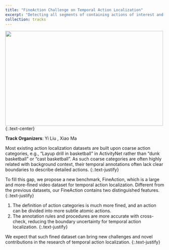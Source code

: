 ```yaml
---
title: "FineAction Challenge on Temporal Action Localization"
excerpt: "Detecting all segments of containing actions of interest and recognizing their categories from a long video sequence. <br/><img src='/images/refinedaction.gif'>"
collection: tracks
---
```


<img src='/images/refinedaction_ori.gif' width="500" height="300">
{:.text-center}

**Track Organizers**: Yi Liu , Xiao Ma

Most existing action localization datasets are built upon coarse action categories, e.g., “Layup drill in basketball” in ActivityNet rather than “dunk basketball” or “cast basketball”. As such coarse categories are often highly related with background context, their temporal annotations often lack clear boundaries to describe detailed actions. 
{:.text-justify}

To fill this gap, we propose a new benchmark, FineAction, which is a large and more-fined video dataset for temporal action localization. Different from the previous datasets, our FineAction contains two distinguished features.
{:.text-justify}
1. The definition of action categories is much more fined, and an action can be divided into more subtle atomic actions.
2. The annotation rules and procedures are more accurate with cross-check, reducing the boundary uncertainty for temporal action localization. 
{:.text-justify}

We expect that such fined dataset can bring new challenges and novel contributions in the research of temporal action localization. 
{:.text-justify}